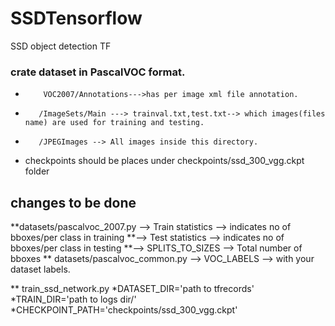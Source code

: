 # SSDTensorflow
SSD object detection TF
### crate dataset in PascalVOC format.
*         VOC2007/Annotations--->has per image xml file annotation.
*        /ImageSets/Main ---> trainval.txt,test.txt--> which images(files name) are used for training and testing.
*        /JPEGImages --> All images inside this directory.
* checkpoints should be places under checkpoints/ssd_300_vgg.ckpt folder 
## changes to be done 
**datasets/pascalvoc_2007.py  --> Train statistics --> indicates no of bboxes/per class in training 
**--> Test statistics  --> indicates no of bboxes/per class in testing
**--> SPLITS_TO_SIZES --> Total number of bboxes
** datasets/pascalvoc_common.py    --> VOC_LABELS --> with your dataset labels.

** train_ssd_network.py
    *DATASET_DIR='path to tfrecords'
    *TRAIN_DIR='path to logs dir/'
    *CHECKPOINT_PATH='checkpoints/ssd_300_vgg.ckpt'

